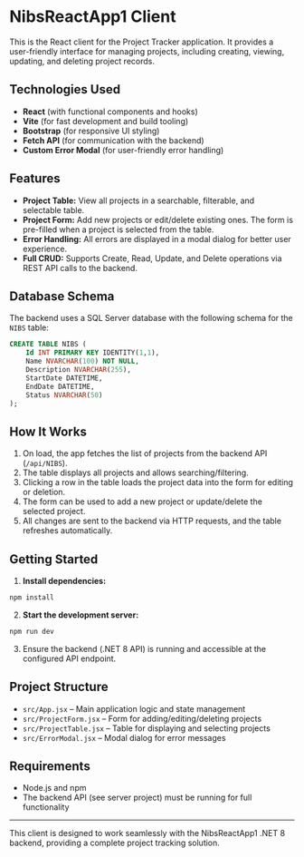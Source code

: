 # NibsReactApp1 Client

This is the React client for the Project Tracker application. It provides a user-friendly interface for managing projects, including creating, viewing, updating, and deleting project records.

## Technologies Used

- **React** (with functional components and hooks)
- **Vite** (for fast development and build tooling)
- **Bootstrap** (for responsive UI styling)
- **Fetch API** (for communication with the backend)
- **Custom Error Modal** (for user-friendly error handling)

## Features

- **Project Table:** View all projects in a searchable, filterable, and selectable table.
- **Project Form:** Add new projects or edit/delete existing ones. The form is pre-filled when a project is selected from the table.
- **Error Handling:** All errors are displayed in a modal dialog for better user experience.
- **Full CRUD:** Supports Create, Read, Update, and Delete operations via REST API calls to the backend.

## Database Schema

The backend uses a SQL Server database with the following schema for the `NIBS` table:
```sql
CREATE TABLE NIBS (
	Id INT PRIMARY KEY IDENTITY(1,1),
	Name NVARCHAR(100) NOT NULL,
	Description NVARCHAR(255),
	StartDate DATETIME,
	EndDate DATETIME,
	Status NVARCHAR(50)
);
```

## How It Works

1. On load, the app fetches the list of projects from the backend API (`/api/NIBS`).
2. The table displays all projects and allows searching/filtering.
3. Clicking a row in the table loads the project data into the form for editing or deletion.
4. The form can be used to add a new project or update/delete the selected project.
5. All changes are sent to the backend via HTTP requests, and the table refreshes automatically.

## Getting Started

1. **Install dependencies:**
```bash
npm install
```
2. **Start the development server:**
```bash
npm run dev
```
3. Ensure the backend (.NET 8 API) is running and accessible at the configured API endpoint.

## Project Structure

- `src/App.jsx` – Main application logic and state management
- `src/ProjectForm.jsx` – Form for adding/editing/deleting projects
- `src/ProjectTable.jsx` – Table for displaying and selecting projects
- `src/ErrorModal.jsx` – Modal dialog for error messages

## Requirements

- Node.js and npm
- The backend API (see server project) must be running for full functionality

---

This client is designed to work seamlessly with the NibsReactApp1 .NET 8 backend, providing a complete project tracking solution.
